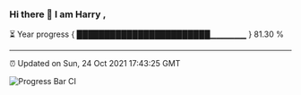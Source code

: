 ### Hi there 👋 I am Harry , 

⏳ Year progress { ████████████████████████▁▁▁▁▁▁ } 81.30 %

---

⏰ Updated on Sun, 24 Oct 2021 17:43:25 GMT

![Progress Bar CI](https://github.com/duykhang68/duykhang68/workflows/Progress%20Bar%20CI/badge.svg)

